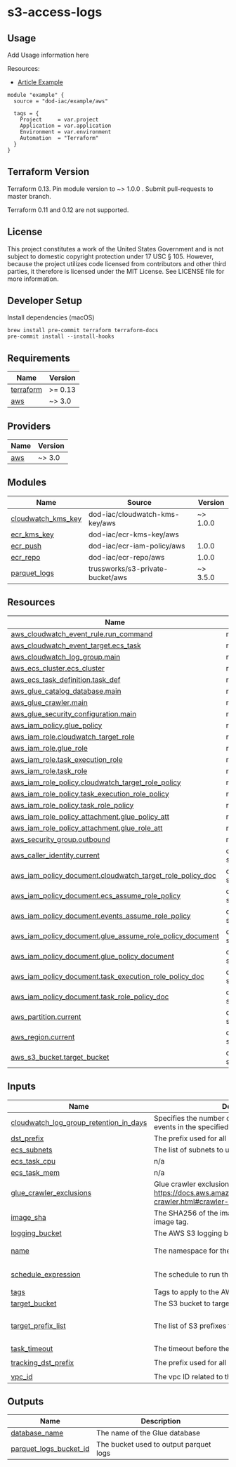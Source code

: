 <!-- BEGINNING OF PRE-COMMIT-TERRAFORM DOCS HOOK -->
# s3-access-logs

## Usage

Add Usage information here

Resources:

* [Article Example](https://article.example.com)

```hcl
module "example" {
  source = "dod-iac/example/aws"

  tags = {
    Project     = var.project
    Application = var.application
    Environment = var.environment
    Automation  = "Terraform"
  }
}
```

## Terraform Version

Terraform 0.13. Pin module version to ~> 1.0.0 . Submit pull-requests to master branch.

Terraform 0.11 and 0.12 are not supported.

## License

This project constitutes a work of the United States Government and is not subject to domestic copyright protection under 17 USC § 105.  However, because the project utilizes code licensed from contributors and other third parties, it therefore is licensed under the MIT License.  See LICENSE file for more information.

## Developer Setup

Install dependencies (macOS)

```shell
brew install pre-commit terraform terraform-docs
pre-commit install --install-hooks
```

## Requirements

| Name | Version |
|------|---------|
| <a name="requirement_terraform"></a> [terraform](#requirement\_terraform) | >= 0.13 |
| <a name="requirement_aws"></a> [aws](#requirement\_aws) | ~> 3.0 |

## Providers

| Name | Version |
|------|---------|
| <a name="provider_aws"></a> [aws](#provider\_aws) | ~> 3.0 |

## Modules

| Name | Source | Version |
|------|--------|---------|
| <a name="module_cloudwatch_kms_key"></a> [cloudwatch\_kms\_key](#module\_cloudwatch\_kms\_key) | dod-iac/cloudwatch-kms-key/aws | ~> 1.0.0 |
| <a name="module_ecr_kms_key"></a> [ecr\_kms\_key](#module\_ecr\_kms\_key) | dod-iac/ecr-kms-key/aws |  |
| <a name="module_ecr_push"></a> [ecr\_push](#module\_ecr\_push) | dod-iac/ecr-iam-policy/aws | 1.0.0 |
| <a name="module_ecr_repo"></a> [ecr\_repo](#module\_ecr\_repo) | dod-iac/ecr-repo/aws | 1.0.0 |
| <a name="module_parquet_logs"></a> [parquet\_logs](#module\_parquet\_logs) | trussworks/s3-private-bucket/aws | ~> 3.5.0 |

## Resources

| Name | Type |
|------|------|
| [aws_cloudwatch_event_rule.run_command](https://registry.terraform.io/providers/hashicorp/aws/latest/docs/resources/cloudwatch_event_rule) | resource |
| [aws_cloudwatch_event_target.ecs_task](https://registry.terraform.io/providers/hashicorp/aws/latest/docs/resources/cloudwatch_event_target) | resource |
| [aws_cloudwatch_log_group.main](https://registry.terraform.io/providers/hashicorp/aws/latest/docs/resources/cloudwatch_log_group) | resource |
| [aws_ecs_cluster.ecs_cluster](https://registry.terraform.io/providers/hashicorp/aws/latest/docs/resources/ecs_cluster) | resource |
| [aws_ecs_task_definition.task_def](https://registry.terraform.io/providers/hashicorp/aws/latest/docs/resources/ecs_task_definition) | resource |
| [aws_glue_catalog_database.main](https://registry.terraform.io/providers/hashicorp/aws/latest/docs/resources/glue_catalog_database) | resource |
| [aws_glue_crawler.main](https://registry.terraform.io/providers/hashicorp/aws/latest/docs/resources/glue_crawler) | resource |
| [aws_glue_security_configuration.main](https://registry.terraform.io/providers/hashicorp/aws/latest/docs/resources/glue_security_configuration) | resource |
| [aws_iam_policy.glue_policy](https://registry.terraform.io/providers/hashicorp/aws/latest/docs/resources/iam_policy) | resource |
| [aws_iam_role.cloudwatch_target_role](https://registry.terraform.io/providers/hashicorp/aws/latest/docs/resources/iam_role) | resource |
| [aws_iam_role.glue_role](https://registry.terraform.io/providers/hashicorp/aws/latest/docs/resources/iam_role) | resource |
| [aws_iam_role.task_execution_role](https://registry.terraform.io/providers/hashicorp/aws/latest/docs/resources/iam_role) | resource |
| [aws_iam_role.task_role](https://registry.terraform.io/providers/hashicorp/aws/latest/docs/resources/iam_role) | resource |
| [aws_iam_role_policy.cloudwatch_target_role_policy](https://registry.terraform.io/providers/hashicorp/aws/latest/docs/resources/iam_role_policy) | resource |
| [aws_iam_role_policy.task_execution_role_policy](https://registry.terraform.io/providers/hashicorp/aws/latest/docs/resources/iam_role_policy) | resource |
| [aws_iam_role_policy.task_role_policy](https://registry.terraform.io/providers/hashicorp/aws/latest/docs/resources/iam_role_policy) | resource |
| [aws_iam_role_policy_attachment.glue_policy_att](https://registry.terraform.io/providers/hashicorp/aws/latest/docs/resources/iam_role_policy_attachment) | resource |
| [aws_iam_role_policy_attachment.glue_role_att](https://registry.terraform.io/providers/hashicorp/aws/latest/docs/resources/iam_role_policy_attachment) | resource |
| [aws_security_group.outbound](https://registry.terraform.io/providers/hashicorp/aws/latest/docs/resources/security_group) | resource |
| [aws_caller_identity.current](https://registry.terraform.io/providers/hashicorp/aws/latest/docs/data-sources/caller_identity) | data source |
| [aws_iam_policy_document.cloudwatch_target_role_policy_doc](https://registry.terraform.io/providers/hashicorp/aws/latest/docs/data-sources/iam_policy_document) | data source |
| [aws_iam_policy_document.ecs_assume_role_policy](https://registry.terraform.io/providers/hashicorp/aws/latest/docs/data-sources/iam_policy_document) | data source |
| [aws_iam_policy_document.events_assume_role_policy](https://registry.terraform.io/providers/hashicorp/aws/latest/docs/data-sources/iam_policy_document) | data source |
| [aws_iam_policy_document.glue_assume_role_policy_document](https://registry.terraform.io/providers/hashicorp/aws/latest/docs/data-sources/iam_policy_document) | data source |
| [aws_iam_policy_document.glue_policy_document](https://registry.terraform.io/providers/hashicorp/aws/latest/docs/data-sources/iam_policy_document) | data source |
| [aws_iam_policy_document.task_execution_role_policy_doc](https://registry.terraform.io/providers/hashicorp/aws/latest/docs/data-sources/iam_policy_document) | data source |
| [aws_iam_policy_document.task_role_policy_doc](https://registry.terraform.io/providers/hashicorp/aws/latest/docs/data-sources/iam_policy_document) | data source |
| [aws_partition.current](https://registry.terraform.io/providers/hashicorp/aws/latest/docs/data-sources/partition) | data source |
| [aws_region.current](https://registry.terraform.io/providers/hashicorp/aws/latest/docs/data-sources/region) | data source |
| [aws_s3_bucket.target_bucket](https://registry.terraform.io/providers/hashicorp/aws/latest/docs/data-sources/s3_bucket) | data source |

## Inputs

| Name | Description | Type | Default | Required |
|------|-------------|------|---------|:--------:|
| <a name="input_cloudwatch_log_group_retention_in_days"></a> [cloudwatch\_log\_group\_retention\_in\_days](#input\_cloudwatch\_log\_group\_retention\_in\_days) | Specifies the number of days you want to retain log events in the specified log group. | `number` | `731` | no |
| <a name="input_dst_prefix"></a> [dst\_prefix](#input\_dst\_prefix) | The prefix used for all ECS task output | `string` | `"s3"` | no |
| <a name="input_ecs_subnets"></a> [ecs\_subnets](#input\_ecs\_subnets) | The list of subnets to use for the ECS tasks. | `list(string)` | n/a | yes |
| <a name="input_ecs_task_cpu"></a> [ecs\_task\_cpu](#input\_ecs\_task\_cpu) | n/a | `number` | `1024` | no |
| <a name="input_ecs_task_mem"></a> [ecs\_task\_mem](#input\_ecs\_task\_mem) | n/a | `number` | `2048` | no |
| <a name="input_glue_crawler_exclusions"></a> [glue\_crawler\_exclusions](#input\_glue\_crawler\_exclusions) | Glue crawler exclusions. Check rules here: <https://docs.aws.amazon.com/glue/latest/dg/define-crawler.html#crawler-source-type> | `list(string)` | `[]` | no |
| <a name="input_image_sha"></a> [image\_sha](#input\_image\_sha) | The SHA256 of the image to use in the task. Not an image tag. | `string` | n/a | yes |
| <a name="input_logging_bucket"></a> [logging\_bucket](#input\_logging\_bucket) | The AWS S3 logging bucket | `string` | n/a | yes |
| <a name="input_name"></a> [name](#input\_name) | The namespace for the module | `string` | `"s3-access-logs"` | no |
| <a name="input_schedule_expression"></a> [schedule\_expression](#input\_schedule\_expression) | The schedule to run the task on in AWS cron format. | `string` | `"cron(30 * * * ? *)"` | no |
| <a name="input_tags"></a> [tags](#input\_tags) | Tags to apply to the AWS resources | `map(string)` | `{}` | no |
| <a name="input_target_bucket"></a> [target\_bucket](#input\_target\_bucket) | The S3 bucket to target for s3 access logs. | `string` | n/a | yes |
| <a name="input_target_prefix_list"></a> [target\_prefix\_list](#input\_target\_prefix\_list) | The list of S3 prefixes to target for s3 access logs | `list(string)` | <pre>[<br>  "s3"<br>]</pre> | no |
| <a name="input_task_timeout"></a> [task\_timeout](#input\_task\_timeout) | The timeout before the task ends. | `number` | `300` | no |
| <a name="input_tracking_dst_prefix"></a> [tracking\_dst\_prefix](#input\_tracking\_dst\_prefix) | The prefix used for all ECS task tracking | `string` | `"s3-tracking"` | no |
| <a name="input_vpc_id"></a> [vpc\_id](#input\_vpc\_id) | The vpc ID related to the subnets. | `string` | n/a | yes |

## Outputs

| Name | Description |
|------|-------------|
| <a name="output_database_name"></a> [database\_name](#output\_database\_name) | The name of the Glue database |
| <a name="output_parquet_logs_bucket_id"></a> [parquet\_logs\_bucket\_id](#output\_parquet\_logs\_bucket\_id) | The bucket used to output parquet logs |
<!-- END OF PRE-COMMIT-TERRAFORM DOCS HOOK -->
